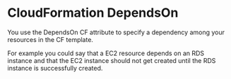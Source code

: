 # CloudFormation DependsOn

You use the DependsOn CF attribute to specify a dependency among your resources in the CF template.

For example you could say that a EC2 resource depends on an RDS instance and that the EC2 instance should not get created until the RDS instance is successfully created.


